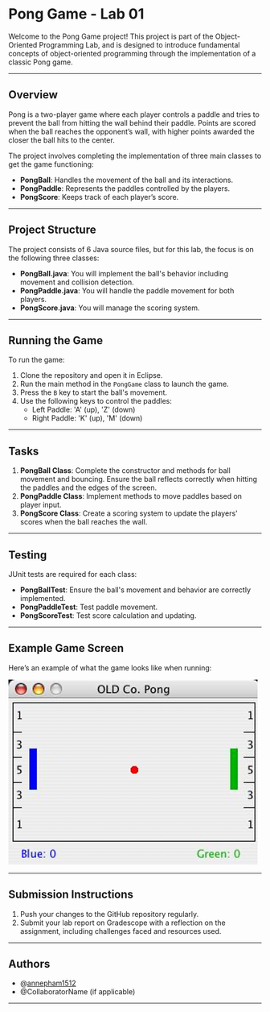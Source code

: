 # Pong Game - Lab 01

Welcome to the Pong Game project! This project is part of the Object-Oriented Programming Lab, and is designed to introduce fundamental concepts of object-oriented programming through the implementation of a classic Pong game.

---

## Overview

Pong is a two-player game where each player controls a paddle and tries to prevent the ball from hitting the wall behind their paddle. Points are scored when the ball reaches the opponent’s wall, with higher points awarded the closer the ball hits to the center.

The project involves completing the implementation of three main classes to get the game functioning:

- **PongBall**: Handles the movement of the ball and its interactions.
- **PongPaddle**: Represents the paddles controlled by the players.
- **PongScore**: Keeps track of each player’s score.

---

## Project Structure

The project consists of 6 Java source files, but for this lab, the focus is on the following three classes:
- **PongBall.java**: You will implement the ball's behavior including movement and collision detection.
- **PongPaddle.java**: You will handle the paddle movement for both players.
- **PongScore.java**: You will manage the scoring system.

---

## Running the Game

To run the game:

1. Clone the repository and open it in Eclipse.
2. Run the main method in the `PongGame` class to launch the game.
3. Press the `B` key to start the ball's movement.
4. Use the following keys to control the paddles:
    - Left Paddle: 'A' (up), 'Z' (down)
    - Right Paddle: 'K' (up), 'M' (down)

---

## Tasks

1. **PongBall Class**: Complete the constructor and methods for ball movement and bouncing. Ensure the ball reflects correctly when hitting the paddles and the edges of the screen.
2. **PongPaddle Class**: Implement methods to move paddles based on player input.
3. **PongScore Class**: Create a scoring system to update the players' scores when the ball reaches the wall.

---

## Testing

JUnit tests are required for each class:
- **PongBallTest**: Ensure the ball's movement and behavior are correctly implemented.
- **PongPaddleTest**: Test paddle movement.
- **PongScoreTest**: Test score calculation and updating.

---

## Example Game Screen

Here’s an example of what the game looks like when running:

![Pong Game Screenshot](img/image.png)

---

## Submission Instructions

1. Push your changes to the GitHub repository regularly.
2. Submit your lab report on Gradescope with a reflection on the assignment, including challenges faced and resources used.

---

## Authors

- @[annepham1512](https://github.com/annepham1512)
- @CollaboratorName (if applicable)

---
